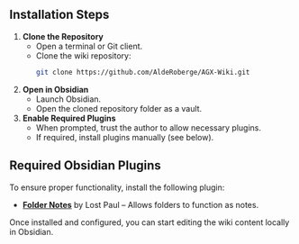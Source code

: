 ## Installation Steps

1. **Clone the Repository**
    - Open a terminal or Git client.
    - Clone the wiki repository:
        ```sh
        git clone https://github.com/AldeRoberge/AGX-Wiki.git
        ```
2. **Open in Obsidian**
    - Launch Obsidian.
    - Open the cloned repository folder as a vault.
3. **Enable Required Plugins**
    - When prompted, trust the author to allow necessary plugins.
    - If required, install plugins manually (see below).

## Required Obsidian Plugins

To ensure proper functionality, install the following plugin:

- **[Folder Notes](https://github.com/LostPaul/obsidian-folder-notes)** by Lost Paul – Allows folders to function as notes.

Once installed and configured, you can start editing the wiki content locally in Obsidian.




